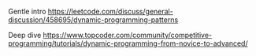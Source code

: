 
Gentle intro
https://leetcode.com/discuss/general-discussion/458695/dynamic-programming-patterns

Deep dive
https://www.topcoder.com/community/competitive-programming/tutorials/dynamic-programming-from-novice-to-advanced/

